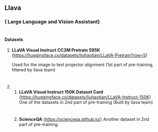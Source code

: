 ## Llava 
### ( Large Language and Vision Assistant)
#
#### Datasets 
1.  **LLaVA Visual Instruct CC3M Pretrain 595K** (https://huggingface.co/datasets/liuhaotian/LLaVA-Pretrain?row=5)

    Used for the image to text projector alignment (1st part of pre-training, filtered by llava team)
#

2. 
    1. **LLaVA Visual Instruct 150K Dataset Card** (https://huggingface.co/datasets/liuhaotian/LLaVA-Instruct-150K)
    One of the datasets in 2nd part of pre-training (Built by llava team)
    #
    2. **ScienceQA** (https://scienceqa.github.io/) Another dataset in 2nd part of pre-training.

